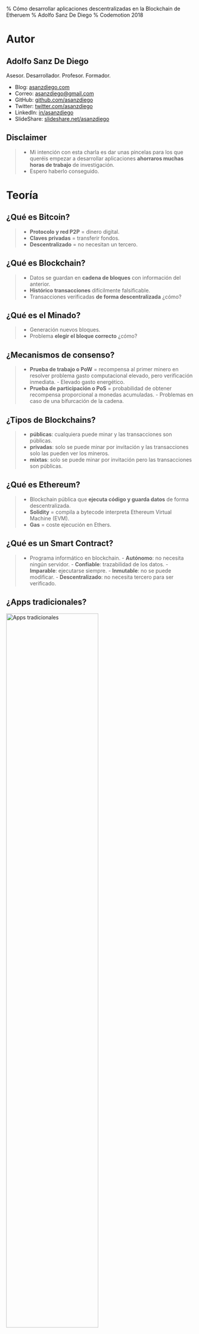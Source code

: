 % Cómo desarrollar aplicaciones descentralizadas en la Blockchain de Etheruem
% Adolfo Sanz De Diego
% Codemotion 2018




# Autor




## Adolfo Sanz De Diego

Asesor. Desarrollador. Profesor. Formador.

- Blog: [asanzdiego.com](https://www.asanzdiego.com/)
- Correo: [asanzdiego@gmail.com](mailto:asanzdiego@gmail.com)
- GitHub: [github.com/asanzdiego](http://github.com/asanzdiego)
- Twitter: [twitter.com/asanzdiego](http://twitter.com/asanzdiego)
- LinkedIn: [in/asanzdiego](http://www.linkedin.com/in/asanzdiego)
- SlideShare: [slideshare.net/asanzdiego](http://www.slideshare.net/asanzdiego/)

## Disclaimer

> - Mi intención con esta charla es dar unas pincelas para los que queréis empezar a desarrollar aplicaciones **ahorraros muchas horas de trabajo** de investigación.
> - Espero haberlo conseguido.



# Teoría




## ¿Qué es Bitcoin?

> - **Protocolo y red P2P** = dinero digital.
> - **Claves privadas** = transferir fondos.
> - **Descentralizado** = no necesitan un tercero.

## ¿Qué es Blockchain?

> - Datos se guardan en **cadena de bloques** con información del anterior.
> - **Histórico transacciones** difícilmente falsificable.
> - Transacciones verificadas **de forma descentralizada** ¿cómo?

## ¿Qué es el Minado?

> - Generación nuevos bloques.
> - Problema **elegir el bloque correcto** ¿cómo?

## ¿Mecanismos de consenso?

> - **Prueba de trabajo o PoW** = recompensa al primer minero en resolver problema gasto computacional elevado, pero verificación inmediata.
>       - Elevado gasto energético.
> - **Prueba de participación o PoS** = probabilidad de obtener recompensa proporcional a monedas acumuladas.
>       - Problemas en caso de una bifurcación de la cadena.

## ¿Tipos de Blockchains?

> - **públicas**: cualquiera puede minar y las transacciones son públicas.
> - **privadas**: solo se puede minar por invitación y las transacciones solo las pueden ver los mineros.
> - **mixtas**: solo se puede minar por invitación pero las transacciones son públicas.

## ¿Qué es Ethereum?

> - Blockchain pública que **ejecuta código y guarda datos** de forma descentralizada.
> - **Solidity** = compila a bytecode interpreta Ethereum Virtual Machine (EVM).
> - **Gas** = coste ejecución en Ethers.

## ¿Qué es un Smart Contract?

> - Programa informático en blockchain.
>       - **Autónomo**: no necesita ningún servidor.
>       - **Confiable**: trazabilidad de los datos.
>       - **Imparable**: ejecutarse siempre.
>       - **Inmutable**: no se puede modificar.
>       - **Descentralizado**: no necesita tercero para ser verificado.

## ¿Apps tradicionales?

<img style="width:70%" src="../img/apps-vs-dapps-bn.png" alt="Apps tradicionales"/>

## ¿Apps descentralizadas?

<img style="width:70%" src="../img/apps-vs-dapps.png" alt="Apps tradicionales VS Apps descentralizadas"/>




# Creación Smart Contracts





## ÐApp de donaciones a ONG

<img style="width:60%" src="../img/dapp-de-donaciones-a-ONG.png" alt="Casos de uso de ÐApp de donaciones a ONG"/>

## ¿Entorno de desarrollo?

> - **[Solidity](https://solidity-es.readthedocs.io/es/latest/)**: lenguaje de programación.
> - **[Remix](https://remix.ethereum.org/)**: IDE en un navegador.
> - **[Visual Studio Code](https://code.visualstudio.com/)**: IDE Software Libre 
> - **[Plugin de Solidity de Juan Blanco](https://marketplace.visualstudio.com/items?itemName=JuanBlanco.solidity)**: Plugin de Solidity para Visual Studio Code

## ¿Cómo guardar datos?

> - Los datos se guardan en “structs” o **estructuras**.
> - Las estructuras de datos se guardan en **arrays**.
> - Para las relaciones se utilizan los **mappings**.

## Ejemplo

~~~{.javascript}
// Estructura
struct Organization {
    uint id;
    address owner;
    string name;
}

// Array
Organization[] public organizations;

// Mapping
mapping(address => uint) public ownerToOrganizationId;
~~~

## ¿Otros elementos?

> - **constructores** : solo se ejecutan cuando el contrato inteligente es desplegado en la blockchain.
> - **eventos**: permiten trazar lo que sucede en los contratos inteligentes.
> - **modificadores personalizados**: permiten hacer chequeos antes de ejecutar la lógica de una función.

## Ejemplo

~~~{.javascript}
// Constructor
constructor() public {
    // to fix problem with nulls
    organizations.push(Organization(0, 0, "0"));
}

// Eventos
event OrganizationCreated(
    uint indexed id, address indexed owner, string name);

// Modificadores personalizados
modifier ownerNotExists() {
    require(ownerToOrganizationId[msg.sender] == 0, 
    "suplied owner already have an organization");
    _;
}
~~~

## ¿Modificadores de visibilidad?

> - Para variables de estado y para funciones:
>       - **public**: desde otros contratos y desde el propio contrato.
>       - **external**: desde otros contratos pero no desde el propio contrato.
>       - **internal**: desde el propio contrato o de contratos que hereden de él.
>       - **private**: sólo desde el propio contrato.

## ¿Otros modificadores?

> - Para variables de estado:
>       - **constant**: pueden ser modificadas.
> - Para funciones:
>       - **view**: no pueden modificar ninguna variable de estado (no consumen Gas).
>       - **pure**: no pueden ni ver ni modificar ninguna variable de estado (no consumen Gas).
>       - **payable**: admiten envío de dinero.

## Ejemplo

~~~{.javascript}
function addOrganization(string _name) external 
    ownerNotExists() {
    ...
    emit OrganizationCreated(organizationId, msg.sender, _name);
}

function donation(uint _organizationId) external payable
    ownerExists(_organizationId) {
    ...
    emit DonationSubmitted(_organizationId, owner, msg.sender, msg.value);
}

function getOrganizationsLength() external view returns(uint) {

    return organizations.length;
}
~~~

[contracts/NonGovernmentalOrganizations.sol](https://github.com/asanzdiego/codemotion-charla-blockchain/blob/master/contracts/NonGovernmentalOrganizations.sol)

## ¿Comentarios generales?

> - Muchas limitaciones, por eso reducir la lógica al mínimo.
> - Los bucles están muy desaconsejados (gas), por eso se usan los mappings.
> - La ejecución es lenta, por eso implementar políticas de cacheo.
> - Aspectos en proceso de mejora como tratamiento excepciones.




# Testing Smart Contracts




## Ganache

- [Ganache](https://truffleframework.com/ganache) es un **nodo privado** para desarrollar y testear sin coste.

~~~{.bash}
# instalar
npm install -g ganache-cli
~~~

~~~{.bash}
# ejecutar
ganache-cli --gasLimit 7000001 --mnemonic "$(cat wallet.mnemonic)"
~~~

## Truffle

- [Truffle](https://truffleframework.com/) es un **framework de desarrollo** de smarts contracts de Ethreum.

~~~{.bash}
# instalar
npm install -g truffle
~~~

## Compilar

- Una vez creado los smarts contracts hay que compilarlos:

~~~{.bash}
# compilar
truffle compile
~~~

## Migrar

- Una vez levantado el nodo privado (Ganache) en una terminal independiente, tenemos que migrar los smarts contracts compilados:

~~~{.bash}
# migrar
truffle migrate
~~~

## Tests

~~~{.javascript}
var NonGovernmentalOrganizations = artifacts
    .require("NonGovernmentalOrganizations");
contract("NonGovernmentalOrganizations", async (accounts) => {
    it("addOrganization - ok", async () => {
        let instance = await NonGovernmentalOrganizations.deployed();
        let tx = await instance.addOrganization(expectedName,
            { from: expectedOwner });
        assert.equal(tx.logs[0].event, "OrganizationCreated");
        let result = await instance.organizations.call(expectedId);
        assert.equal(result[2], expectedName);
        let ownerId = await instance.ownerToOrganizationId(expectedOwner);
        assert.equal(ownerId, expectedId);
        let length = await instance.getOrganizationsLength();
        assert.equal(length, expectedLength);
    });
});
~~~

[test/TestNonGovernmentalOrganizations.js](https://github.com/asanzdiego/codemotion-charla-blockchain/blob/master/test/TestNonGovernmentalOrganizations.js)

## Testear

- Una vez creados los tests los lanzamos:

~~~{.bash}
# testear
truffle test
~~~




# Creación Interfaz Usuario




## Truffle boxes

> - [Truffle boxes](https://truffleframework.com/boxes) proporciona boilerplates para no tener que empezar a desarrollar ÐApps desde cero.
> - Hay para React, aunque yo soy más de Angular :-)

## Angular

- Aunque la UI se puede hacer con otros frameworks yo he usado
[Angular](https://angular.io/) y [Angular Material](https://material.angular.io/).

~~~{.bash}
# instalar
npm install -g @angular/cli
~~~

## MetaMask

> - **[MetaMask](https://metamask.io/)**: es nodo ligero y wallet de Ethereum que permite ejecutar ÐApps en un navegador.

## web3js

> - **[web3js](https://web3js.readthedocs.io/)**: es una librería de comunicación entre la interfaz de usuario y un nodo de Ethereum.

## Address usuario

~~~{.javascript}
getUserAddress() {
    if (!this.web3) {
        this.messagesService.sendErrorMessage('Try MetaMask.');
    }
    this.web3.eth.getAccounts().then(accounts => {
        if (!accounts || accounts.length === 0) {
            this.messagesService.sendErrorMessage('No user accounts.');
        }
        if (StorageUtil.getUserAddress() !== accounts[0]) {
            StorageUtil.setUserAddress(accounts[0]);
            this.messagesService.sendNewUserAddressMessage(accounts[0]);
        }
    }).catch(error => {
        this.messagesService.sendErrorMessage(error);
    });
}
~~~

## Contract instance

~~~{.javascript}
async getContractInstance(): Promise<any> {
    if (!this.web3) {
        throw new Error('web3 server not found. Try MetaMask.');
    }
    const ngoContract = contract(artifacts);
    ngoContract.setProvider(this.web3.currentProvider);
    try {
        const ngoInstance = await ngoContract.deployed();
        return ngoInstance;
    } catch (error) {
        console.log(error);
        throw new Error('Contract has not been deployed to network.');
    }
}
~~~

[src/app/services/web3.service.ts](https://github.com/asanzdiego/codemotion-charla-blockchain/blob/master/src/app/services/web3.service.ts)

## Add organisation

~~~{.javascript}
async add(organization: Organization): Promise<Organization> {
    const contractInstance = await this.web3Service.getContractInstance();
    const oldOrganization = await this.getCurrentUserOrganizationAsOwner();
    if (oldOrganization) {
        throw new Error('The user is already owner of an organization.');
    }
    const transaction = await contractInstance.addOrganization(
        organization.name, { from: this.senderAddress });
    const newOrganization = this._getOrganizationFromTransaction(transaction);
    this.organizations.push(newOrganization);
    console.log('OrganizationService->add', newOrganization);
    return newOrganization;
}
~~~

## Donation

~~~{.javascript}
async donation(id: number, ethValue: number): Promise<Donation> {
    const organization = await this.getOne(id);
    const contractInstance = await this.web3Service.getContractInstance();
    const weiValue = this.web3Service.etherToWei(ethValue.toString());
    const transaction = await contractInstance.donation(organization.id, 
        { value: weiValue, from: this.senderAddress });
    const donation = await this._getDonationFromTransaction(transaction);
    console.log('OrganizationService->donation', donation);
    return donation;
}
~~~

[src/app/services/organizations.service.ts](https://github.com/asanzdiego/codemotion-charla-blockchain/blob/master/src/app/services/organizations.service.ts)

## Navegador

- Una vez desarrollada la UI podemos lanzar Angular y ver la aplicación en <http://localhost:4200/> ejecutando:

~~~{.bash}
# ejecutar
ng serve
~~~




# Subida a entornos de prueba




## Front

- Primero hacemos el build y luego desplegamos en un servidor web. Puede ser en **GitHub Pages**, u otro, pero siendo puristas habría que usar [IPFS](https://ipfs.io/).

- Con Angular ejecutar:

~~~{.bash}
# empaquetar
ng build --prod
~~~

## Infura

> - **[Infura](https://infura.io/)**: simplifica el despliegue de ÐApps en redes de prueba y en la red principal.
> - Te creas un usuario y te facilita un **API Key**.

## Rinkeby

> - **[Rinkeby](https://www.rinkeby.io/)**: red de pruebas para probar ÐApps.
> - Mediante **faucets** consigues ETH de la red.

## truffle.js

~~~{.javascript}
var HDWalletProvider = require("truffle-hdwallet-provider");
module.exports = {
  networks: {
    rinkeby: {
      provider: function () {
        let provider = new HDWalletProvider(
          walletMmnemonic,
          "https://rinkeby.infura.io/v3/" + apiKey);
        return provider;
      },
      gas: 7000001,
      network_id: 4
    }
  }
};
~~~

[truffle.js](https://github.com/asanzdiego/codemotion-charla-blockchain/blob/master/truffle.js)

## Migrar a rinkeby

- Para migrar a Rinkeby tenemos que usar la **apiKey** de Infura y una **walletMmnemonic** de una wallet con saldo suficiente en Rinkeby y ejecutar:

~~~{.bash}
truffle migrate --network rinkeby
~~~

## Demo (Rinkeby)

<https://nongovernmentalorganizations.github.io>



# Resumen y conclusiones




## Links interesantes

[Mastering Bitcoing](https://bitcoinbook.info/wp-content/translations/es/book.pdf)

[Los videotutoriales de Nicolas Palacios sobre Solidity](https://www.youtube.com/watch?v=zd5WOHF1kFM&list=PLVR6_kyVYQd7z0CeV9xcy-gf6jKrO6cTP)

[El tutorial interactivo de CryptoZombies](https://cryptozombies.io/)

[El tutorial “Ethereum Overview”](https://truffleframework.com/tutorials/ethereum-overview)

[El tutorial "Ethereum Pet Shop"](https://truffleframework.com/tutorials/pet-shop)

[El tutorial "Truffle testing Smart Contracts"](https://jbartual.wordpress.com/2018/01/25/truffle-testing-smart-contracts/)

[Pedir ayuda en el canal de Truffle del chat de Gitter](https://gitter.im/ConsenSys/truffle)

## Resumen teoría

> - **Bitcoin** = dinero descentralizado.
> - **Blockchain** = cadena de bloques dificilmente falsificable.
> - **Minado** = geneación bloques con mecanismos de consenso.
> - **Ethereum** = blockchain pública permite ejecutar código y guardar datos.
> - **Smart Contract** = programa que se ejecuta en una blockchain.
> - **ÐApp** = aplicación que utiliza smart contracts.

## Resumen práctica

<img style="width:100%" src="../img/esquema-implementacion-dapp-1.png" alt="Creación de Smart Contracts"/>

Creación de Smart Contracts

## Resumen práctica

<img style="width:100%" src="../img/esquema-implementacion-dapp-2.png" alt="Testing de Smart Contracts"/>

Testing de Smart Contracts

## Resumen práctica

<img style="width:100%" src="../img/esquema-implementacion-dapp-3.png" alt="Creación de Interfaz de Usuario"/>

Creación de Interfaz de Usuario

## Resumen práctica

<img style="width:100%" src="../img/esquema-implementacion-dapp-4.png" alt="Subida a entornos de prueba y producción"/>

Subida a entornos de prueba y producción

## ¿Conclusiones?

> - Tecnologías nuevas, pero ya se pueden empezar a implantar los primeros proyectos en producción.
> - Tecnologías muy disruptivas por la descentralización y por la trazabilidad de los datos.
> - Problemas de escalabilidad y de volatilidad de precios.




# Acerca de




## Licencia

[Creative Commons Reconocimiento-CompartirIgual 3.0](http://creativecommons.org/licenses/by-sa/3.0/es/)

## Fuentes

[github.com/asanzdiego/codemotion-charla-blockchain](https://github.com/asanzdiego/codemotion-charla-blockchain)

## Slides

Las slides están hechas con **[MarkdownSlides](https://github.com/markdownslides/markdownslides)**.




# Preguntas




# Gracias